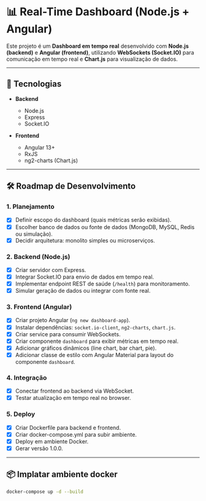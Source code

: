 # 📊 Real-Time Dashboard (Node.js + Angular)

Este projeto é um **Dashboard em tempo real** desenvolvido com **Node.js (backend)** e **Angular (frontend)**, utilizando **WebSockets (Socket.IO)** para comunicação em tempo real e **Chart.js** para visualização de dados.

---

## 🚀 Tecnologias

- **Backend**
  - Node.js
  - Express
  - Socket.IO

- **Frontend**
  - Angular 13+
  - RxJS
  - ng2-charts (Chart.js)

---

## 🛠️ Roadmap de Desenvolvimento

### 1. Planejamento
- [X] Definir escopo do dashboard (quais métricas serão exibidas).
- [X] Escolher banco de dados ou fonte de dados (MongoDB, MySQL, Redis ou simulação).
- [X] Decidir arquitetura: monolito simples ou microserviços.

### 2. Backend (Node.js)
- [X] Criar servidor com Express.
- [X] Integrar Socket.IO para envio de dados em tempo real.
- [X] Implementar endpoint REST de saúde (`/health`) para monitoramento.
- [X] Simular geração de dados ou integrar com fonte real.

### 3. Frontend (Angular)
- [X] Criar projeto Angular (`ng new dashboard-app`).
- [X] Instalar dependências: `socket.io-client`, `ng2-charts`, `chart.js`.
- [X] Criar service para consumir WebSockets.
- [X] Criar componente `dashboard` para exibir métricas em tempo real.
- [X] Adicionar gráficos dinâmicos (line chart, bar chart, pie).
- [X] Adicionar classe de estilo com Angular Material para layout do componente `dashboard`.

### 4. Integração
- [X] Conectar frontend ao backend via WebSocket.
- [X] Testar atualização em tempo real no browser.

### 5. Deploy
- [X] Criar Dockerfile para backend e frontend.
- [X] Criar docker-compose.yml para subir ambiente.
- [X] Deploy em ambiente Docker.
- [X] Gerar versão 1.0.0.

---

## 📦 Implatar ambiente docker
```bash
docker-compose up -d --build
```